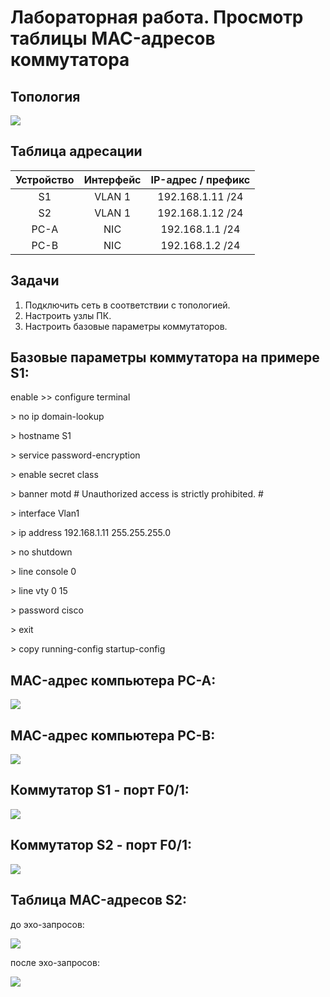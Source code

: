 <h1> Лабораторная работа. Просмотр таблицы MAC-адресов коммутатора </h1> 

<h2> Топология </h2>
<img src=https://github.com/Avasekho/otus-networks-basic/blob/main/labs/lab01/topology.png>

<h2> Таблица адресации </h2>

| Устройство | Интерфейс | IP-адрес / префикс |
|:----------:|:---------:|:------------------:|
| S1         | VLAN 1    | 192.168.1.11 /24   |
| S2         | VLAN 1    | 192.168.1.12 /24   |
| PC-A       | NIC       | 192.168.1.1 /24    |
| PC-B       | NIC       | 192.168.1.2 /24    |

<h2> Задачи </h2>

<ol>
  <li> Подключить сеть в соответствии с топологией. </li>
  <li> Настроить узлы ПК. </li>
  <li> Настроить базовые параметры коммутаторов. </li>
</ol>

<h2> Базовые параметры коммутатора на примере S1: </h2>

<p> enable >> configure terminal </p>
<p> > no ip domain-lookup </p>
<p> > hostname S1 </p>
<p> > service password-encryption </p>
<p> > enable secret class </p>
<p> > banner motd # Unauthorized access is strictly prohibited. # </p>

<p> > interface Vlan1 </p>
<p> > ip address 192.168.1.11 255.255.255.0 </p>
<p> > no shutdown </p>


<p> > line console 0 </p>
<p> > line vty 0 15 </p>
<p> > password cisco </p>
<p> > exit </p>

<p> > copy running-config startup-config </p>

<h2> MAC-адрес компьютера PC-A: </h2>
<img src=https://github.com/Avasekho/otus-networks-basic/blob/main/labs/lab01/pc-a.png>

<h2> MAC-адрес компьютера PC-B: </h2>
<img src=https://github.com/Avasekho/otus-networks-basic/blob/main/labs/lab01/pc-b.png>

<h2> Коммутатор S1 - порт F0/1: </h2>
<img src=https://github.com/Avasekho/otus-networks-basic/blob/main/labs/lab01/s1-f01.png>

<h2> Коммутатор S2 - порт F0/1: </h2>
<img src=https://github.com/Avasekho/otus-networks-basic/blob/main/labs/lab01/s2-f01.png>

<h2> Таблица MAC-адресов S2: </h2>
<p> до эхо-запросов: </p>
<img src=https://github.com/Avasekho/otus-networks-basic/blob/main/labs/lab01/s2-before.png>

<p> после эхо-запросов: </p>
<img src=https://github.com/Avasekho/otus-networks-basic/blob/main/labs/lab01/s2-after.png>


